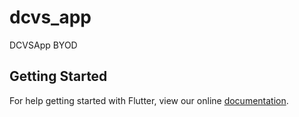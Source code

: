 # dcvs_app

DCVSApp BYOD

## Getting Started

For help getting started with Flutter, view our online
[documentation](https://flutter.io/).

